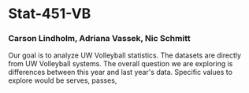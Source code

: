 # Stat-451-VB
### Carson Lindholm, Adriana Vassek, Nic Schmitt

Our goal is to analyze UW Volleyball statistics.
The datasets are directly from UW Volleyball systems. 
The overall question we are exploring is differences between this year and last year's data. 
Specific values to explore would be serves, passes, 
